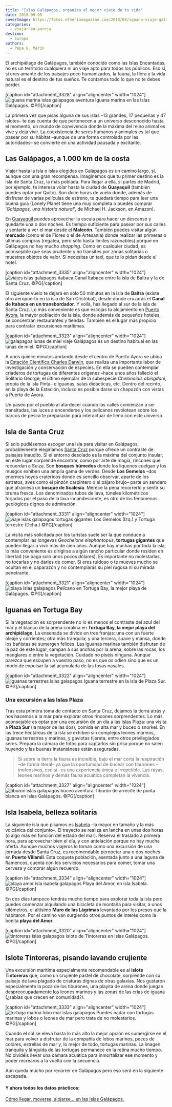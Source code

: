 ```yaml
---
title: "Islas Galápagos, organiza el mejor viaje de tu vida"
date: 2018-09-05
coverImage: https://fotos.etheriamagazine.com/2018/08/iguana-viaje-galapagos-e1653807995591.jpg
categories: 
  - viajar-en-pareja
destino: 
  - Europa
authors: 
  - Pepa G. Marín
---
```


El archipiélago de Galápagos, también conocido como las Islas Encantadas, no es un 
territorio cualquiera ni un viaje apto para todos los públicos. Eso sí, si eres amante 
de los paisajes poco humanizados, la fauna, la flora y la vida natural es el destino de 
tus sueños. Te contamos todo lo que no te debes perder. 

\[caption id="attachment\_3328" align="aligncenter" width="1024"\]![iguana marina islas galapagos aventura](https://fotos.etheriamagazine.com/2018/08/iguana-viaje-galapagos.jpg "Iguana marina en las Islas Galápagos.") Iguana marina en las Islas Galápagos. ©PG\[/caption\]

La primera vez que pisas alguna de sus islas –13 grandes, 17 pequeñas y 47 islotes– te 
das cuenta de que pertenecen a un universo desconocido hasta el momento, un mundo de 
convivencia donde la máxima del reino animal es vive y deja vivir. La coexistencia de 
seres humanos y animales es tal que pasear por su hábitat –aunque de una forma 
controlada por las autoridades– se convierte en una actividad pausada y excitante. 

## Las Galápagos, a 1.000 km de la costa

Viajar hasta la isla o islas elegidas en Galápagos es un camino largo, sí, aunque con 
una gran recompensa. Imaginemos que tu primer destino es la isla de Santa Cruz, la más 
poblada. Para llegar a ella, si partes de Madrid, por ejemplo, te interesa volar hasta 
la ciudad de **Guayaquil** (también puedes optar por Quito). Son doce horas de vuelo 
donde, además de disfrutar de varias películas de estreno, te quedará tiempo para leer 
una buena guía (Lonely Planet tiene una muy completa o puedes comprar ‘_Galápagos, una 
historia natural’_, de Michael H. Jackson, en Amazon). 

En [Guayaquil](http://www.guayaquilesmidestino.com/) puedes aprovechar la escala para 
hacer un descanso y quedarte una o dos noches. Es tiempo suficiente para pasear por sus 
calles y sentarte a ver el mar desde el **Malecón**. También puedes visitar algún 
**mercado** (como el de Flores o el de Artesanía) donde realizar las primeras o últimas 
compras (regatea, pero sólo hasta límites razonables) porque en Galápagos no hay mucho 
_shopping_. Como en cualquier ciudad, es aconsejable que seas prudente y no transites 
por zonas solitarias o muestres objetos de valor. Si necesitas un taxi, que te lo pidan 
desde el hotel. 

\[caption id="attachment\_3335" align="aligncenter" width="1024"\]![viajes islas galapagos itabaca](https://fotos.etheriamagazine.com/2018/08/galapagos-Canal-Itabaca.jpg "Canal Itabaca entre la isla de Baltra y la de Santa Cruz.") Canal Itabaca entre la isla de Baltra y la de Santa Cruz. ©PG\[/caption\]

El siguiente vuelo te dejará en sólo 50 minutos en la isla de **Baltra** (existe otro 
aeropuerto en la isla de San Cristóbal), desde donde cruzarás el **Canal de Itabaca en 
un transbordador**. Y voilà, has llegado al sur de la isla de Santa Cruz. Lo más 
conveniente es que escojas tu alojamiento en [Puerto 
Ayora](https://ecuador.travel/es/destination/galapagos-islands-ecuador/puerto-ayora/), 
la mayor población de la isla, donde además de pequeños hoteles, se concentran 
restaurantes y tiendas. También es el lugar más propicio para contratar excursiones 
marítimas. 

\[caption id="attachment\_3323" align="aligncenter" width="1024"\]![galapagos lunas de miel viaje](https://fotos.etheriamagazine.com/2018/08/viaje-galapagos-Plaza-Sur.jpg "Galápagos es un destino habitual en las lunas de miel.") Galápagos es un destino habitual en las lunas de miel. ©PG\[/caption\]

A unos quince minutos andando desde el centro de Puerto Ayora se ubica la [Estación 
Científica Charles Darwin](https://www.darwinfoundation.org/es/nosotros/eccd), que 
realiza una importante labor de investigación y conservación de especies. En ella se 
pueden contemplar criaderos de tortugas de diferentes orígenes –hace unos años falleció 
el Solitario George, el último ejemplar de la subespecie _Chelonoidis abingdoni_, propia 
de la isla Pinta– e iguanas, salas didácticas, etc. Dentro del recinto, en la playa de 
la Estación, incluso es posible darse un chapuzón con vistas a Puerto de Ayora. 

Un paseo por el pueblo al atardecer cuando las calles comienzan a ser transitadas, las 
luces a encenderse y los pelícanos revolotean sobre los barcos de pesca te prepararán 
para interactuar de lleno con este universo. 

## Isla de Santa Cruz

Si solo pudiésemos escoger una isla para visitar en Galápagos, probablemente elegiríamos [Santa 
Cruz](https://ecuador.travel/es/destination/galapagos-islands-ecuador/isla-santa-cruz/) 
porque ofrece un contraste de paisajes inaudito. Si el entorno desolado es la máxima del 
conjunto insular, en este lugar sorprende encontrar, como por arte de magia, rincones 
que recuerdan a Suiza. Son **bosques húmedos** donde los líquenes cuelgan y los musgos 
exhiben una amplia gama de verdes. Desde **Los Gemelos** –dos enormes hoyos cratéricos 
donde es sencillo observar, aparte de los estratos, aves como el pinzón carpintero o el 
pájaro brujo– parte un sendero que atraviesa un **bosque de Scalesia**. Merece la pena 
recorrerlo y sentir su bruma fresca. Los denominados tubos de lava, túneles kilométricos 
forjados por el paso de la lava incandescente, es otro de los fenómenos geológicos 
dignos de admiración. 

\[caption id="attachment\_3331" align="aligncenter" width="1024"\]![viaje islas galapagos tortugas gigantes](https://fotos.etheriamagazine.com/2018/08/Los-gemelos-galapagos-tortuga.jpg "Reserva natural de Los Gemelos y Tortuga terrestre.") Los Gemelos (Izq.) y Tortuga terrestre (Dcha.) ©PG\[/caption\]

La visita más solicitada por los turistas suele ser la que conduce a contemplar las 
longevas _Geochelone elephantopus_, **tortugas gigantes** que pueden llegar a vivir más 
de cien años. Aunque hay muchas por toda la isla, lo más conveniente es dirigirse a 
algún rancho particular donde residen en libertad (se paga solo unos pocos dólares). Es 
importante no molestarlas, no tocarlas y no darles de comer. Si eres ruidoso o te mueves 
mucho se ocultan en el caparazón y no contemplarás su piel rugosa ni su mirada 
penetrante. 

\[caption id="attachment\_3321" align="aligncenter" width="1024"\]![playa islas galapagos](https://fotos.etheriamagazine.com/2018/08/viaje-excursiones-islas-galapagos.jpg "Pelícano en la playa de Tortuga Bay.") Pelícano en Tortuga Bay, la mejor playa de Galápagos. ©PG\[/caption\]

## Iguanas en Tortuga Bay

Si la vegetación es sorprendente no lo es menos el contraste del azul del mar y el 
blanco de la arena coralina en **Tortuga Bay, la mejor playa del archipiélago**. La 
ensenada se divide en tres franjas: una con un fuerte oleaje y corrientes; otra más 
tranquila; y una tercera, suave y mansa, donde los bañistas se sumergen felices. Las 
iguanas marinas también disfrutan de la paz de este lugar, campan a sus anchas por la 
arena, sobre las rocas, los manglares o entre la vegetación. Cuidado no piséis ninguna. 
Aunque parezca que escupen a vuestro paso, no es que os odien sino que es un modo de 
expulsar la sal acumulada de las fosas nasales. 

\[caption id="attachment\_3322" align="aligncenter" width="1024"\]![iguanas terrestres islas galapagos](https://fotos.etheriamagazine.com/2018/08/viaje-galapagos-plaza-sur-iguana.jpg "Iguana terrestre en la isla de Plaza Sur.") Iguana terrestre en la isla de Plaza Sur. ©PG\[/caption\]

### Una excursión a las Islas Plaza

Tras esta primera toma de contacto en Santa Cruz, dejamos la tierra atrás y nos hacemos 
a la mar para explorar otros rincones sorprendentes. Lo más aconsejable es optar por una 
excursión de un día a las Islas Plaza: una visita a **Plaza Sur** (la mayor de las dos), 
comida en alta mar y buceo o snorkel. En las trece hectáreas de la isla se exhiben sin 
complejos leones marinos, iguanas terrestres y marinas, y gaviotas tijereta, entre otros 
privilegiados seres. Prepara la cámara de fotos para captarlos sin prisa porque no salen 
huyendo y las buenas instantáneas están aseguradas. 

> Si sobre la tierra la fauna es increíble, bajo el mar corta la respiración –de forma 
> literal– ya que la oportunidad de bucear con tiburones –inofensivos, eso sí– es una 
> experiencia única e irrepetible. Las rayas, leones marinos y demás fauna acuática 
> completan la vivencia. 

\[caption id="attachment\_3327" align="aligncenter" width="1024"\]![tiburon islas galapagos buceo aventura](https://fotos.etheriamagazine.com/2018/08/tiburon-viaje-galapagos.jpg "Tiburón de arrecife de punta blanca en Islas Galápagos.") Tiburón de arrecife de punta blanca en Islas Galápagos. ©PG\[/caption\]

## Isla Isabela, belleza solitaria

La siguiente isla que pisamos es [Isabela](https://ecuador.travel/es/destination/galapagos-islands-ecuador/isabela/) 
–la mayor en tamaño y la más volcánica del conjunto–. El trayecto se realiza en lancha 
en unas dos horas (o algo más en función del estado del mar). Reserva el traslado a 
primera hora, para aprovechar bien el día, y con antelación porque no hay mucha oferta. 
Aunque muchos viajeros lo toman como una excursión de una jornada desde Santa Cruz, es 
recomendable pernoctar una o dos noches en **Puerto Villamil**. Esta coqueta población, 
asentada junto a una laguna de flamencos, cuenta con los servicios necesarios para 
comer, tomar una cerveza y comprar algún recuerdo. 

\[caption id="attachment\_3334" align="aligncenter" width="1024"\]![playa amor isla isabela galapagos](https://fotos.etheriamagazine.com/2018/08/Playa-Amor-isabela-islas-galapagos.jpg "Playa del Amor, en la isla de Isabela.") Playa del Amor, en isla Isabela. ©PG\[/caption\]

En dos días tampoco tendrás mucho tiempo para explorar toda la isla pero puedes comenzar 
alquilando una bicicleta de montaña para visitar, a unos kilómetros, el altísimo **Muro 
de las Lágrimas** levantado por los presos que la habitaron. Por el camino van surgiendo 
otros puntos de interés como la bonita **playa del Amor**. 

\[caption id="attachment\_3320" align="aligncenter" width="1024"\]![tintoreras islas galapagos](https://fotos.etheriamagazine.com/2018/08/viaje-amigas-islas-galapagos.jpg "Islote de Tintoreras en Islas Galápagos.") Islote de Tintoreras en Islas Galápagos. ©PG\[/caption\]

## Islote Tintoreras, pisando lavando crujiente

Una excursión marítima especialmente recomendable es al **islote Tintoreras** que, como 
un crujiente pastel de chocolate, sorprende con su paisaje de lava plagado de criaturas 
dignas de otras galaxias. Nos gustaron especialmente la poza de los tiburones, una 
playita de arena donde juegan despreocupadamente los leones marinos y las zonas de las 
crías de iguana (¿sabías que crecen en comunidad?). 

\[caption id="attachment\_3333" align="aligncenter" width="1024"\]![tortuga marina lobo mar islas galapagos](https://fotos.etheriamagazine.com/2018/08/tortuga-marina-lobo-mar-islas-galapagos.jpg "Puedes nadar con tortugas marinas y lobos de mar pero sin molestarlos.") Puedes nadar con tortugas marinas y lobos o leones de mar pero trata de no molestarlos. ©PG\[/caption\]

Cuando el sol se eleva hasta lo más alto la mejor opción es sumergirse en el mar para 
volver a disfrutar de la compañía de lobos marinos, peces de colores, estrellas de mar 
y, lo mejor de todo, tortugas marinas. La imagen tranquila y lánguida de las tortugas 
permanece en la retina mucho tiempo. No olvidéis llevar una cámara acuática para 
inmortalizar ese momento y poder recrearos a la vuelta con la secuencia. 

Aún queda mucho por recorrer en Galápagos pero eso será en la siguiente escapada. 

#### Y ahora todos los datos prácticos:

[Cómo llegar, moverse, alojarse... en las Islas 
Galápagos.](https://etheriamagazine.com/2018/09/29/como-organizar-un-viaje-por-libre-a-las-islas-galapagos/)
